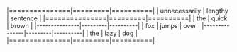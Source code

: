 |===============|=========|==========|
| unnecessarily | lengthy | sentence |
|===============|=========|==========|
|           the |  quick  | brown    |
|---------------|---------|----------|
|           fox |  jumps  | over     |
|---------------|---------|----------|
|           the |  lazy   | dog      |
|===============|=========|==========|
